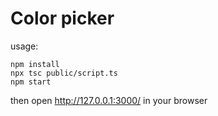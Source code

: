 # Color picker

usage:

```
npm install
npx tsc public/script.ts
npm start
```
then open http://127.0.0.1:3000/ in your browser